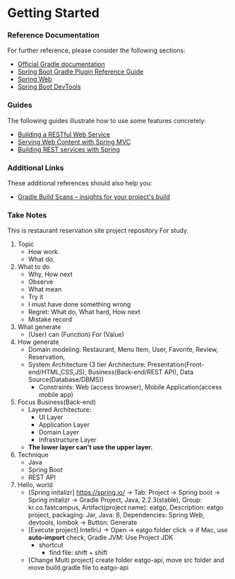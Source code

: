 # Getting Started

### Reference Documentation
For further reference, please consider the following sections:

* [Official Gradle documentation](https://docs.gradle.org)
* [Spring Boot Gradle Plugin Reference Guide](https://docs.spring.io/spring-boot/docs/2.2.3.RELEASE/gradle-plugin/reference/html/)
* [Spring Web](https://docs.spring.io/spring-boot/docs/2.2.3.RELEASE/reference/htmlsingle/#boot-features-developing-web-applications)
* [Spring Boot DevTools](https://docs.spring.io/spring-boot/docs/2.2.3.RELEASE/reference/htmlsingle/#using-boot-devtools)

### Guides
The following guides illustrate how to use some features concretely:

* [Building a RESTful Web Service](https://spring.io/guides/gs/rest-service/)
* [Serving Web Content with Spring MVC](https://spring.io/guides/gs/serving-web-content/)
* [Building REST services with Spring](https://spring.io/guides/tutorials/bookmarks/)

### Additional Links
These additional references should also help you:

* [Gradle Build Scans – insights for your project's build](https://scans.gradle.com#gradle)

### Take Notes
This is restaurant reservation site project repository For study.
1. Topic
    - How work.
    - What do.
2. What to do
    - Why, How next
    - Observe
    - What mean
    - Try it
    - I must have done something wrong
    - Regret: What do, What hard, How next
    - Mistake record
3. What generate
    - (User) can (Function) For (Value)
4. How generate
    - Domain modeling: Restaurant, Menu Item, User, Favorite, Review, Reservation, 
    - System Architecture (3 tier Architecture: Presentation(Front-end/HTML,CSS,JS), Business(Back-end/REST API), Data Source(Database/DBMS))
      - Constraints: Web (access browser), Mobile Application(access mobile app)
5. Focus Business(Back-end)
    - Layered Architecture:
        - UI Layer
        - Application Layer
        - Domain Layer
        - Infrastructure Layer
    - **The lower layer can't use the upper layer.**
6. Technique
    - Java
    - Spring Boot
    - REST API
7. Hello, world
    - [Spring initalizr] https://spring.io/ -> Tab: Project -> Spring boot -> Spring initalizr -> Gradle Project, Java, 2.2.3(stable), Group: kr.co.fastcampus, Artifact(project name): eatgo, Description: eatgo project, packaging: Jar, Java: 8, Dependencies: Spring Web, devtools, lombok -> Button: Generate
    - [Execute project] IntellriJ -> Open -> eatgo folder click -> if Mac, use **auto-import** check, Gradle JVM: Use Project JDK
        - shortcut
            - find file: shift + shift 
    - [Change Multi project] create folder eatgo-api, move src folder and move build.gradle file to eatgo-api
     